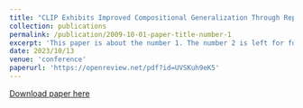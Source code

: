 ```yaml
---
title: "CLIP Exhibits Improved Compositional Generalization Through Representation Disentanglement"
collection: publications
permalink: /publication/2009-10-01-paper-title-number-1
excerpt: 'This paper is about the number 1. The number 2 is left for future work.'
date: 2023/10/13
venue: 'conference'
paperurl: 'https://openreview.net/pdf?id=UVSKuh9eK5'
---
```


[Download paper here]([http://academicpages.github.io/files/paper1.pdf](https://openreview.net/pdf?id=UVSKuh9eK5))

